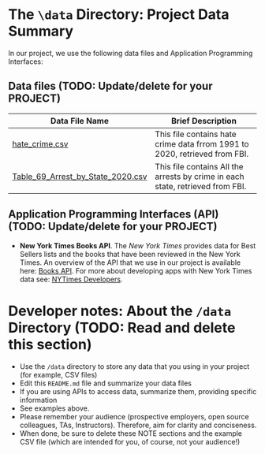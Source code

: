 # The `\data` Directory: Project Data Summary

In our project, we use the following data files and Application Programming Interfaces:

## Data files (TODO: Update/delete for your PROJECT)

| Data File Name                     | Brief Description                                                          |
|------------------------------------|----------------------------------------------------------------------------|
| [hate_crime.csv](./hate_crime.csv) | This file contains hate crime data frrom 1991 to 2020, retrieved from FBI. |
| [Table_69_Arrest_by_State_2020.csv](./Table_69_Arrest_by_State_2020.csv) | This file contains All the arrests by crime in each state, retrieved from FBI. |
## Application Programming Interfaces (API) (TODO: Update/delete for your PROJECT)

-   **New York Times Books API**. The *New York Times* provides data for Best Sellers lists and the books that have been reviewed in the New York Times. An overview of the API that we use in our project is available here: [Books API](https://developer.nytimes.com/docs/books-product/1/overview). For more about developing apps with New York Times data see: [NYTimes Developers](https://developer.nytimes.com/).

# Developer notes: About the `/data` Directory (TODO: Read and delete this section)

-   Use the `/data` directory to store any data that you using in your project (for example, CSV files)
-   Edit this `README.md` file and summarize your data files
-   If you are using APIs to access data, summarize them, providing specific information
-   See examples above.
-   Please remember your audience (prospective employers, open source colleagues, TAs, Instructors). Therefore, aim for clarity and conciseness.
-   When done, be sure to delete these NOTE sections and the example CSV file (which are intended for you, of course, not your audience!)
